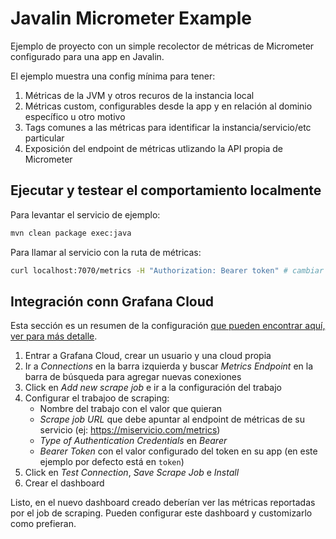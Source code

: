 # Javalin Micrometer Example

Ejemplo de proyecto con un simple recolector de métricas de Micrometer configurado para una app en Javalin.

El ejemplo muestra una config mínima para tener:
1) Métricas de la JVM y otros recuros de la instancia local
2) Métricas custom, configurables desde la app y en relación al dominio específico u otro motivo
3) Tags comunes a las métricas para identificar la instancia/servicio/etc particular
4) Exposición del endpoint de métricas utlizando la API propia de Micrometer

## Ejecutar y testear el comportamiento localmente

Para levantar el servicio de ejemplo:

```bash
mvn clean package exec:java
```

Para llamar al servicio con la ruta de métricas:

```bash
curl localhost:7070/metrics -H "Authorization: Bearer token" # cambiar el token por el valor configurado
```

## Integración conn Grafana Cloud

Esta sección es un resumen de la configuración [que pueden encontrar aquí, ver para más detalle](https://grafana.com/docs/grafana-cloud/monitor-infrastructure/integrations/integration-reference/integration-metrics-endpoint/).

1) Entrar a Grafana Cloud, crear un usuario y una cloud propia
2) Ir a _Connections_ en la barra izquierda y buscar _Metrics Endpoint_ en la barra de búsqueda para agregar nuevas conexiones
3) Click en _Add new scrape job_ e ir a la configuración del trabajo
4) Configurar el trabajoo de scraping:
    - Nombre del trabajo con el valor que quieran
    - _Scrape job URL_ que debe apuntar al endpoint de métricas de su servicio (ej: https://miservicio.com/metrics)
    - _Type of Authentication Credentials_ en _Bearer_
    - _Bearer Token_ con el valor configurado del token en su app (en este ejemplo por defecto está en `token`)
5) Click en _Test Connection_, _Save Scrape Job_ e _Install_
6) Crear el dashboard

Listo, en el nuevo dashboard creado deberían ver las métricas reportadas por el job de scraping. Pueden configurar este dashboard y customizarlo como prefieran.
